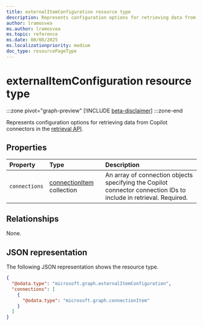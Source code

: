 ```yaml
---
title: externalItemConfiguration resource type
description: Represents configuration options for retrieving data from Copilot connectors in the retrieval API.
author: lramosvea
ms.author: lramosvea
ms.topic: reference
ms.date: 08/08/2025
ms.localizationpriority: medium
doc_type: resourcePageType
---
```


# externalItemConfiguration resource type

:::zone pivot="graph-preview"
[!INCLUDE [beta-disclaimer](../../includes/beta-disclaimer.md)]
:::zone-end

Represents configuration options for retrieving data from Copilot connectors in the [retrieval API](../copilotroot-retrieval.md).

## Properties

| Property      | Type                                           | Description                                                                                                       |
|:--------------|:-----------------------------------------------|:------------------------------------------------------------------------------------------------------------------|
| `connections` | [connectionItem](connectionitem.md) collection | An array of connection objects specifying the Copilot connector connection IDs to include in retrieval. Required. |

## Relationships

None.

## JSON representation

The following JSON representation shows the resource type.

```json
{
  "@odata.type": "microsoft.graph.externalItemConfiguration",
  "connections": [
    {
      "@odata.type": "microsoft.graph.connectionItem"
    }
  ]
}
```
